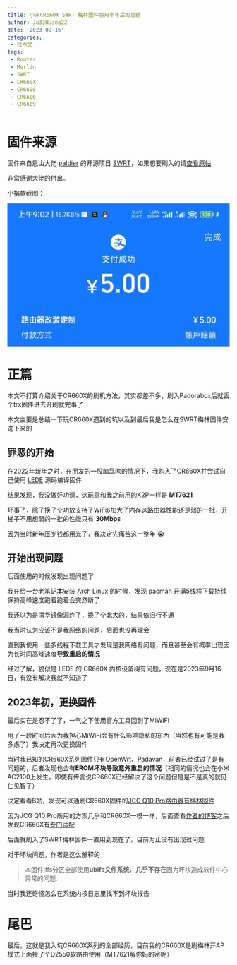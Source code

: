 ```yaml
---
title: 小米CR660X SWRT 梅林固件使用半年后的总结
author: Ju33Huang22
date: '2023-09-16'
categories:
 - 技术文
tags:
 - Router
 - Merlin
 - SWRT
 - CR660X
 - CR6608
 - CR6606
 - CR6609
---
```


# 固件来源
固件来自恩山大佬 [paldier](https://github.com/paldier) 的开源项目 [SWRT](https://github.com/SWRT-dev)，如果想要刷入的请[查看原帖](https://www.right.com.cn/forum/thread-8222203-1-1.html)

非常感谢大佬的付出。

小捐款截图：

![](/img/articles/CR660X-SWRT-Merlin/photo_2023-09-16_09-02-54.jpg)

# 正篇
本文不打算介绍关于CR660X的刷机方法，其实都差不多，刷入Padorabox后就丢个trx固件进去开刷就完事了

本文主要是总结一下玩CR660X遇到的坑以及到最后我是怎么在SWRT梅林固件安逸下来的

## 罪恶的开始
在2022年新年之时，在朋友的一股脑乱吹的情况下，我购入了CR660X并尝试自己使用 [LEDE](https://github.com/coolsnowwolf/lede) 源码编译固件

结果发现，我没做好功课，这玩意和我之前用的K2P一样是 **MT7621**

坏事了，除了换了个功放支持了WiFi6加大了内存这路由器性能还是弱的一批，开梯子不用想弱的一批的性能只有 **30Mbps**

因为当时新年压岁钱都用光了，我决定先痛苦这一整年 😭

## 开始出现问题
后面使用的时候发现出现问题了

我在给一台老笔记本安装 Arch Linux 的时候，发现 pacman 开满5线程下载持续保持高峰速度跑着跑着会突然断了

我还以为是清华镜像源炸了，换了个北大的，结果依旧行不通

我当时认为应该不是我网络的问题，后面也没再理会

直到我使用一些多线程下载工具才发现是我网络有问题，而且甚至会有概率出现因为长时间高峰速度**导致重启的情况**

经过了解，貌似是 LEDE 的 CR660X 内核设备树有问题，现在是2023年9月16日，有没有解决我就不知道了

## 2023年初，更换固件
最后实在是忍不了了，一气之下使用官方工具回到了MiWiFi

用了一段时间后因为我担心MiWiFi会有什么影响隐私的东西（当然也有可能是我多虑了）我决定再次更换固件

当时我已知的CR660X系列固件只有OpenWrt、Padavan，前者已经试过了是有问题的，后者发现也会有**EROM坏块导致意外重启的情况**（相同的情况也会在小米AC2100上发生，即使有传言说CR660X已经解决了这个问题但是是不是真的就见仁见智了）

决定看看B站，发现可以通刷CR660X固件的[JCG Q10 Pro路由器有梅林固件](https://www.bilibili.com/video/BV1Wd4y1g7fC/)

因为JCG Q10 Pro所用的方案几乎和CR660X一模一样，后面查看[作者的博客](https://blog.paldier.com/categories/firmware/)之后发现CR660X有[专门适配](https://firmware.swrt.site/firmware/XIAOMI/XM-CR660X/)

后面就刷入了SWRT梅林固件一直用到现在了，目前为止没有出现过问题

对于坏块问题，作者是这么解释的

> 本固件jffs分区全部使用**ubifs文件系统**，**几乎不存在**因为坏块造成软件中心异常的问题.

当时我还奇怪怎么在系统内核日志里找不到坏块报告

# 尾巴

最后，这就是我入坑CR660X系列的全部经历，目前我的CR660X是刷梅林开AP模式上面接了个D2550软路由使用（MT7621解你妈的密呢）